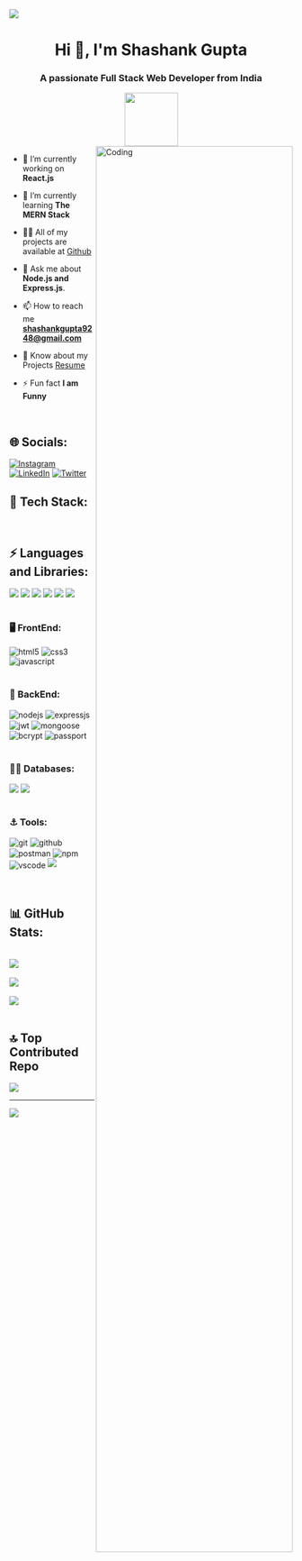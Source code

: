 <img src ="https://github.com/ShashankGupta10/ShashankGupta10/assets/117008526/89329af3-82b4-46cd-ad58-0733561909ab">
<h1 align="center">Hi 👋, I'm Shashank Gupta</h1>
<h3 align="center">A passionate Full Stack Web Developer from India</h3>
<div align=center>
 <img height="95" src="https://readme-typing-svg.herokuapp.com/?lines=SHASHANK+GUPTA...;FULL+STACK+WEB+DEVELOPER;MERN+STACK+DEVELOPER;WEB+DEVELOPER;&color=cyan&center=true" />
</div>

<img  align="right" margin-top="30px" alt="Coding" width="350" height="80%" src="https://cdn.dribbble.com/users/1118376/screenshots/3604186/developer-dribbble.gif">

- 🔭 I’m currently working on **React.js**

- 🌱 I’m currently learning **The MERN Stack**

- 👨‍💻 All of my projects are available at [Github](github.com/ShashankGupta10)

- 💬 Ask me about **Node.js and Express.js**.

- 📫 How to reach me **shashankgupta9248@gmail.com**

- 📄 Know about my Projects [Resume](https://drive.google.com/file/d/1Qcn9KZRZ3StFyuPYwlHXPTRtu8Xsmdf_/view?usp=sharing)

- ⚡ Fun fact **I am Funny**

</br>

## 🌐 Socials:

[![Instagram](https://img.shields.io/badge/Instagram-%23E4405F.svg?logo=Instagram&logoColor=white&style=for-the-badge)](https://instagram.com/shashank._gupta_) [![LinkedIn](https://img.shields.io/badge/LinkedIn-%230077B5.svg?logo=linkedin&logoColor=white&style=for-the-badge)](https://linkedin.com/in/shashankgupta10) [![Twitter](https://img.shields.io/badge/Twitter-%231DA1F2.svg?logo=Twitter&logoColor=white&style=for-the-badge)](https://twitter.com/shashank_@18_)
</br>

<h2 align="left"> 📌 Tech Stack:</h2>
</br>
<div display="flex">
<h2 align="left"> ⚡ Languages and Libraries:</h2>
<img src = "https://img.shields.io/badge/c-%2300599C.svg?style=for-the-badge&logo=c&logoColor=white">
<img src = "https://img.shields.io/badge/c++-%2300599C.svg?style=for-the-badge&logo=c%2B%2B&logoColor=white">
<img src = "https://img.shields.io/badge/java-%23ED8B00.svg?style=for-the-badge&logo=java&logoColor=white">
<img src = "https://img.shields.io/badge/python-3670A0?style=for-the-badge&logo=python&logoColor=ffdd54">
<img src = "https://img.shields.io/badge/numpy-%23013243.svg?style=for-the-badge&logo=numpy&logoColor=white">
<img src = "https://img.shields.io/badge/pandas-%23150458.svg?style=for-the-badge&logo=pandas&logoColor=white">
</div>
<br>
<div display="flex">
  <h3> 🖥️ FrontEnd: </h3>    
 <img src="https://img.shields.io/badge/html5-%23E34F26.svg?style=for-the-badge&logo=html5&logoColor=white" align="center" alt="html5">
 <img src = "https://img.shields.io/badge/css3-%231572B6.svg?style=for-the-badge&logo=css3&logoColor=white" align="center" alt="css3">
 <img src ="https://img.shields.io/badge/javascript-%23323330.svg?style=for-the-badge&logo=javascript&logoColor=%23F7DF1E" align="center" alt="javascript">
</div>
</br>
 <div ><h3> 👾 BackEnd: </h3> 
   <img src="https://img.shields.io/badge/Node.js-339933?style=for-the-badge&logo=nodedotjs&logoColor=white" align="center" alt="nodejs" />
   <img src="https://img.shields.io/badge/Express.js-%23323330?style=for-the-badge&logo=express&logoColor=white" align="center" alt="expressjs"/>
   <img src="https://img.shields.io/badge/JWT-black?style=for-the-badge&logo=JSON%20web%20tokens" align="center" alt="jwt"/>
   <img src="https://img.shields.io/badge/Mongoose-4EA94B?style=for-the-badge&logo=mongoose&logoColor=white&color=red" align="center" alt="mongoose"/>
   <img src="https://img.shields.io/badge/Bcrypt JS-4EA94B?style=for-the-badge&logo=bcryptjs&logoColor=white&color=blue" align="center" alt="bcrypt"/>
   <img src="https://img.shields.io/badge/Passport.js-4EA94B?style=for-the-badge&logo=passport&logoColor=white&color=blue" align="center" alt="passport"/>
 </div>
</br>
<div ><h3> 👨‍💻 Databases: </h3> 
   <img src="https://img.shields.io/badge/MongoDB-%234ea94b.svg?style=for-the-badge&logo=mongodb&logoColor=white" />
   <img src="https://img.shields.io/badge/mysql-%2300f.svg?style=for-the-badge&logo=mysql&logoColor=white&color=black">
 </div>
 </br>
   <div ><h3> ⚓️ Tools: </h3> 
   <img src="https://img.shields.io/badge/git-%23000000.svg?style=for-the-badge&logo=git&logoColor=#00C7B7&color=red" align="center" alt="git"/>
   <img src="https://img.shields.io/badge/GitHub-100000?style=for-the-badge&logo=github&logoColor=white" align="center" alt="github"/>
   <img src ="https://img.shields.io/badge/Postman-FF6C37?style=for-the-badge&logo=postman&logoColor=white" align="center" alt="postman">
   <img src = "https://img.shields.io/badge/NPM-%23000000.svg?style=for-the-badge&logo=npm&logoColor=white" align="center" alt="npm">
   <img src="https://img.shields.io/badge/Visual%20Studio-%231572B6.svg?style=for-the-badge&logo=visual-studio&logoColor=white"  align="center" alt="vscode"/>
   <img src = "https://img.shields.io/badge/Render-%23150458.svg?style=for-the-badge&logo=render&logoColor=white">
 </div>
 </br>
 </br>
 
## 📊 GitHub Stats:
</br>
<div><img src = "https://github-readme-stats.vercel.app/api?username=ShashankGupta10&theme=shades-of-purple&hide_border=false&include_all_commits=false&count_private=false"><br/></br>
<img src ="https://github-readme-streak-stats.herokuapp.com/?user=ShashankGupta10&theme=shades-of-purple&hide_border=false"><br/></br>
<img src = "https://github-readme-stats.vercel.app/api/top-langs/?username=ShashankGupta10&theme=shades-of-purple&hide_border=false&include_all_commits=false&count_private=false&layout=compact"></div>
</br>

## 🔝 Top Contributed Repo

![](https://github-contributor-stats.vercel.app/api?username=ShashankGupta10&limit=5&theme=dark&combine_all_yearly_contributions=true)

---

[![](https://visitcount.itsvg.in/api?id=ShashankGupta10&icon=2&color=0)](https://visitcount.itsvg.in)
